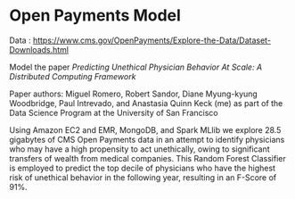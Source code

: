 # Open Payments Model

Data : https://www.cms.gov/OpenPayments/Explore-the-Data/Dataset-Downloads.html

Model the paper *Predicting Unethical Physician Behavior At Scale: A Distributed Computing Framework*

Paper authors: Miguel Romero, Robert Sandor, Diane Myung-kyung Woodbridge, Paul Intrevado, and Anastasia Quinn Keck (me) as part of the Data Science Program at the University of San Francisco

Using Amazon EC2 and EMR, MongoDB, and Spark MLlib we explore 28.5 gigabytes of CMS Open Payments data in an attempt to identify physicians who may have a high propensity to act unethically, owing to significant transfers of wealth from medical companies. This Random Forest Classifier is employed to predict the top decile of physicians who have the highest risk of unethical behavior in the following year, resulting in an F-Score of 91%.


